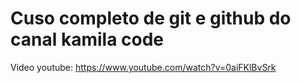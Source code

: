 # Cuso completo de git e github do canal kamila code

Video youtube: https://www.youtube.com/watch?v=0aiFKlBvSrk
